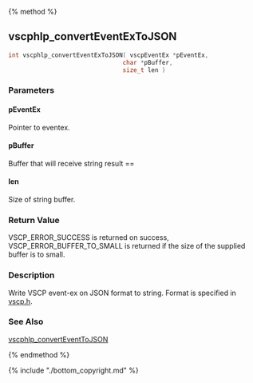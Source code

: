 
{% method %}
## vscphlp_convertEventExToJSON

```c
int vscphlp_convertEventExToJSON( vscpEventEx *pEventEx, 
                                char *pBuffer,
                                size_t len )
```

### Parameters

#### pEventEx
Pointer to eventex.

#### pBuffer
Buffer that will receive string result ==

#### len
Size of string buffer.

### Return Value
VSCP_ERROR_SUCCESS is returned on success, VSCP_ERROR_BUFFER_TO_SMALL is returned if the size of the supplied buffer is to small. 

### Description
Write VSCP event-ex on JSON format to string. Format is specified in [vscp.h](https://github.com/grodansparadis/vscp/blob/master/src/vscp/common/vscp.h). 


### See Also
[vscphlp_convertEventToJSON](vscphlp_converteventtojson.md)

{% endmethod %}

{% include "./bottom_copyright.md" %}